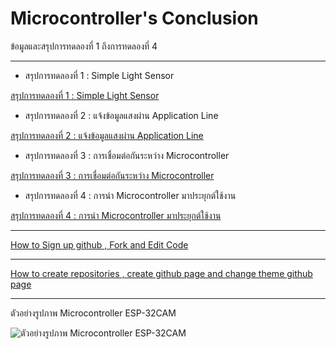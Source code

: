 # Microcontroller's Conclusion

ข้อมูลและสรุปการทดลองที่ 1 ถึงการทดลองที่ 4

-------------------------------

- สรุปการทดลองที่ 1 : Simple Light Sensor

[สรุปการทดลองที่ 1 : Simple Light Sensor](https://drive.google.com/file/d/1hBPSCN82S31405T8sGhGJae2Who7Uj1b/view?usp=sharing)

- สรุปการทดลองที่ 2 : แจ้งข้อมูลแสงผ่าน Application Line

[สรุปการทดลองที่ 2 : แจ้งข้อมูลแสงผ่าน Application Line](https://drive.google.com/file/d/1bsKM_NtW4eSuy30_YP00VbgtFCvaLwPF/view?usp=sharing)

- สรุปการทดลองที่ 3 : การเชื่อมต่อกันระหว่าง Microcontroller

[สรุปการทดลองที่ 3 : การเชื่อมต่อกันระหว่าง Microcontroller](https://drive.google.com/file/d/1pojBjgHXfw76BwJnTcNmwuFO16VQgcSt/view?usp=sharing)

- สรุปการทดลองที่ 4 : การนำ Microcontroller มาประยุกต์ใช้งาน

[สรุปการทดลองที่ 4 : การนำ Microcontroller มาประยุกต์ใช้งาน](https://drive.google.com/file/d/19aolVGKBeUnA0LmdR3OKxMU4pgXEBgzY/view?usp=sharing)

-------------------------------

[How to Sign up github , Fork and Edit Code](https://youtu.be/LFj6IsYDazE)

-------------------------------

[How to create repositories , create github page and change theme github page](https://youtu.be/TN7ClFs2VhA)

-------------------------------

ตัวอย่างรูปภาพ Microcontroller ESP-32CAM

![ตัวอย่างรูปภาพ Microcontroller ESP-32CAM](https://www.tinytronics.nl/shop/image/cache/data/product-2132/ESP32CAM_1-1000x1000.jpg)
